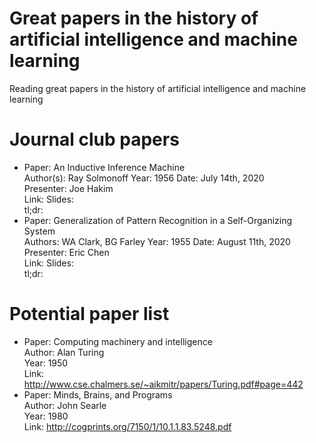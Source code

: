 # Great papers in the history of artificial intelligence and machine learning
Reading great papers in the history of artificial intelligence and machine learning


# Journal club papers
- Paper: An Inductive Inference Machine <br />
  Author(s): Ray Solmonoff
  Year: 1956
  Date: July 14th, 2020 <br />
  Presenter: Joe Hakim <br />
  Link:
  Slides: <br />
  tl;dr: 
- Paper: Generalization of Pattern Recognition in a Self-Organizing System <br />
  Authors: WA Clark, BG Farley 
  Year: 1955
  Date: August 11th, 2020 <br />
  Presenter: Eric Chen <br />
  Link:
  Slides:  <br />
  tl;dr: 


# Potential paper list
- Paper: Computing machinery and intelligence <br />
  Author: Alan Turing <br />
  Year: 1950 <br />
  Link: http://www.cse.chalmers.se/~aikmitr/papers/Turing.pdf#page=442
- Paper: Minds, Brains, and Programs <br />
  Author: John Searle <br />
  Year: 1980 <br />
  Link: http://cogprints.org/7150/1/10.1.1.83.5248.pdf

